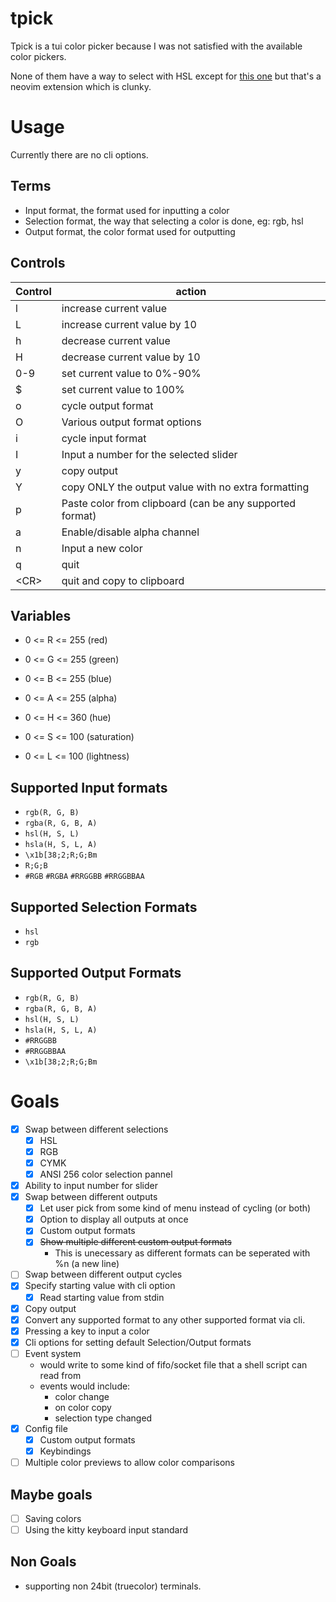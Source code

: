 # tpick

Tpick is a tui color picker because I was not satisfied with the available color pickers.

None of them have a way to select with HSL except for [this one](https://github.com/uga-rosa/ccc.nvim) but that's a neovim extension which is clunky.

# Usage

Currently there are no cli options.

## Terms

- Input format, the format used for inputting a color
- Selection format, the way that selecting a color is done, eg: rgb, hsl
- Output format, the color format used for outputting

## Controls

| Control    | action                                                   |
| ---------- | -------------------------------------------------------- |
| l          | increase current value                                   |
| L          | increase current value by 10                             |
| h          | decrease current value                                   |
| H          | decrease current value by 10                             |
| 0-9        | set current value to 0%-90%                              |
| $          | set current value to 100%                                |
| o          | cycle output format                                      |
| O          | Various output format options                            |
| i          | cycle input format                                       |
| I          | Input a number for the selected slider                   |
| y          | copy output                                              |
| Y          | copy ONLY the output value with no extra formatting      |
| p          | Paste color from clipboard (can be any supported format) |
| a          | Enable/disable alpha channel                             |
| n          | Input a new color                                        |
| q          | quit                                                     |
| &lt;CR&gt; | quit and copy to clipboard                               |

## Variables

- 0 <= R <= 255 (red)
- 0 <= G <= 255 (green)
- 0 <= B <= 255 (blue)

- 0 <= A <= 255 (alpha)

- 0 <= H <= 360 (hue)
- 0 <= S <= 100 (saturation)
- 0 <= L <= 100 (lightness)

## Supported Input formats

- `rgb(R, G, B)`
- `rgba(R, G, B, A)`
- `hsl(H, S, L)`
- `hsla(H, S, L, A)`
- `\x1b[38;2;R;G;Bm`
- `R;G;B`
- `#RGB` `#RGBA` `#RRGGBB` `#RRGGBBAA`

## Supported Selection Formats

- `hsl`
- `rgb`

## Supported Output Formats

- `rgb(R, G, B)`
- `rgba(R, G, B, A)`
- `hsl(H, S, L)`
- `hsla(H, S, L, A)`
- `#RRGGBB`
- `#RRGGBBAA`
- `\x1b[38;2;R;G;Bm`

# Goals

- [x] Swap between different selections
  - [x] HSL
  - [x] RGB
  - [x] CYMK
  - [x] ANSI 256 color selection pannel
- [x] Ability to input number for slider
- [x] Swap between different outputs
  - [x] Let user pick from some kind of menu instead of cycling (or both)
  - [x] Option to display all outputs at once
  - [x] Custom output formats
  - [x] <del>Show multiple different custom output formats</del>
    - This is unecessary as different formats can be seperated with %n (a new line)
- [ ] Swap between different output cycles
- [x] Specify starting value with cli option
  - [x] Read starting value from stdin
- [x] Copy output
- [x] Convert any supported format to any other supported format via cli.
- [x] Pressing a key to input a color
- [x] Cli options for setting default Selection/Output formats
- [ ] Event system
  - would write to some kind of fifo/socket file that a shell script can read from
  - events would include:
    - color change
    - on color copy
    - selection type changed
- [x] Config file
  - [x] Custom output formats
  - [x] Keybindings
- [ ] Multiple color previews to allow color comparisons

## Maybe goals

- [ ] Saving colors
- [ ] Using the kitty keyboard input standard

## Non Goals

- supporting non 24bit (truecolor) terminals.

